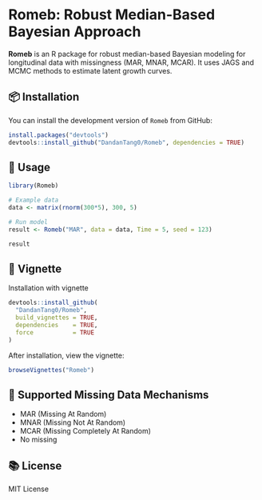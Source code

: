 # Romeb: Robust Median-Based Bayesian Approach

**Romeb** is an R package for robust median-based Bayesian modeling for longitudinal data with missingness (MAR, MNAR, MCAR). It uses JAGS and MCMC methods to estimate latent growth curves.

## 📦 Installation

You can install the development version of `Romeb` from GitHub:

```r
install.packages("devtools")
devtools::install_github("DandanTang0/Romeb", dependencies = TRUE)
```

## 🚀 Usage

```r
library(Romeb)

# Example data
data <- matrix(rnorm(300*5), 300, 5)

# Run model
result <- Romeb("MAR", data = data, Time = 5, seed = 123)

result
```

## 📖 Vignette

Installation with vignette

```r
devtools::install_github(
  "DandanTang0/Romeb",
  build_vignettes = TRUE,   
  dependencies    = TRUE,
  force           = TRUE    
)
```

After installation, view the vignette:

```r
browseVignettes("Romeb")
```

## 🔧 Supported Missing Data Mechanisms

- MAR (Missing At Random)
- MNAR (Missing Not At Random)
- MCAR (Missing Completely At Random)
- No missing

## 📚 License

MIT License
